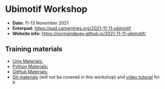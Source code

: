 # Ubimotif Workshop

* **Date:** 11-13 November 2021
* **Enterpad:** https://pad.carpentries.org/2021-11-11-ubimotif
* **Website info:** https://normandavey.github.io/2021-11-11-ubimotif/

## Training materials
* [Unix Materials:](https://swcarpentry.github.io/shell-novice/)
* [Python Materials:](https://idpfun.github.io/IDP_Python/)
* [GitHub Materials:](https://malvikasharan.github.io/developing_collaborative_document/)
* [Git materials](https://swcarpentry.github.io/git-novice/) (will not be covered in this workshop) and [video tutorial](https://www.youtube.com/watch?v=fTRtzsYo7Ho) for it
